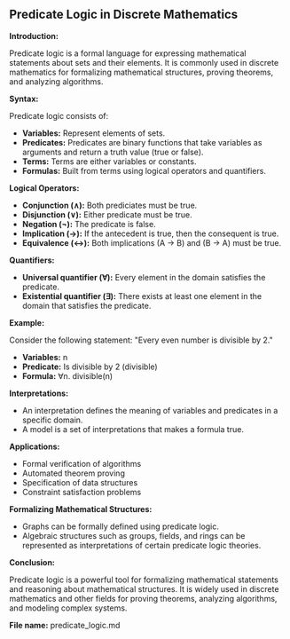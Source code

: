 ## Predicate Logic in Discrete Mathematics

**Introduction:**

Predicate logic is a formal language for expressing mathematical statements about sets and their elements. It is commonly used in discrete mathematics for formalizing mathematical structures, proving theorems, and analyzing algorithms. 

**Syntax:**

Predicate logic consists of:

- **Variables:** Represent elements of sets.
- **Predicates:** Predicates are binary functions that take variables as arguments and return a truth value (true or false).
- **Terms:** Terms are either variables or constants.
- **Formulas:** Built from terms using logical operators and quantifiers.

**Logical Operators:**

- **Conjunction (∧):** Both prediciates must be true.
- **Disjunction (∨):** Either predicate must be true.
- **Negation (¬):** The predicate is false. 
- **Implication (→):** If the antecedent is true, then the consequent is true.
- **Equivalence (↔):** Both implications (A → B) and (B → A) must be true.

**Quantifiers:**

- **Universal quantifier (∀):** Every element in the domain satisfies the predicate. 
- **Existential quantifier (∃):** There exists at least one element in the domain that satisfies the predicate.


**Example:**

Consider the following statement: "Every even number is divisible by 2."

- **Variables:** n
- **Predicate:** Is divisible by 2 (divisible)
- **Formula:** ∀n. divisible(n)

**Interpretations:**

- An interpretation defines the meaning of variables and predicates in a specific domain.
- A model is a set of interpretations that makes a formula true.

**Applications:**

- Formal verification of algorithms
- Automated theorem proving
- Specification of data structures
- Constraint satisfaction problems


**Formalizing Mathematical Structures:**

- Graphs can be formally defined using predicate logic.
- Algebraic structures such as groups, fields, and rings can be represented as interpretations of certain predicate logic theories.


**Conclusion:**

Predicate logic is a powerful tool for formalizing mathematical statements and reasoning about mathematical structures. It is widely used in discrete mathematics and other fields for proving theorems, analyzing algorithms, and modeling complex systems.

**File name:** predicate_logic.md